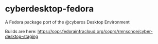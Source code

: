 # cyberdesktop-fedora
A Fedora package port of the @cyberos Desktop Environment

Builds are here: https://copr.fedorainfracloud.org/coprs/rmnscnce/cyber-desktop-staging
